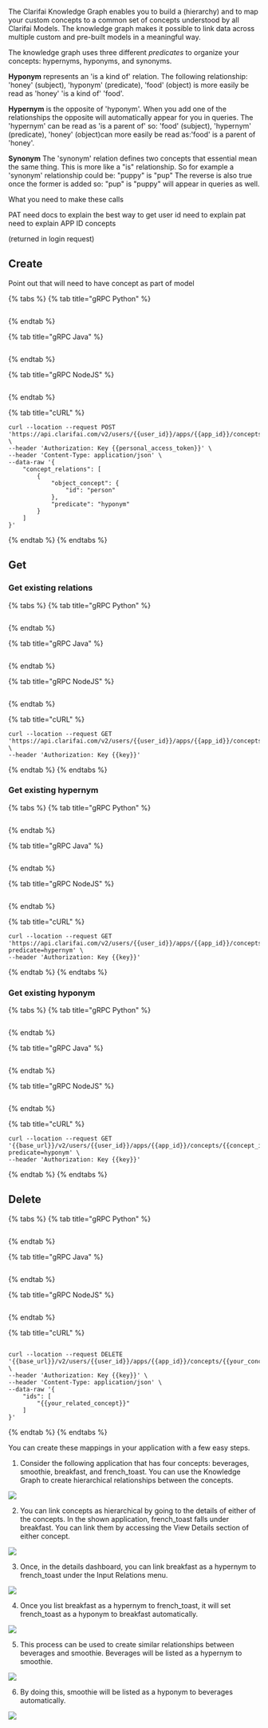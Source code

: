 The Clarifai Knowledge Graph enables you to build a (hierarchy) and to map your custom concepts to a common set of concepts understood by all Clarifai Models. The knowledge graph makes it possible to link data across multiple custom and pre-built models in a meaningful way.

The knowledge graph uses three different *predicates* to organize your concepts: hypernyms, hyponyms, and synonyms.

**Hyponym** represents an 'is a kind of' relation. The following relationship: 'honey' (subject), 'hyponym' (predicate), 'food' (object) is more easily be read as 'honey' 'is a kind of' 'food'.

**Hypernym** is the opposite of 'hyponym'. When you add one of the relationships the opposite will automatically appear for you in queries. The 'hypernym' can be read as 'is a parent of' so: 'food' (subject), 'hypernym' (predicate), 'honey' (object)can more easily be read as:'food' is a parent of 'honey'.

**Synonym** The 'synonym' relation defines two concepts that essential mean the same thing. This is more like a "is" relationship. So for example a 'synonym' relationship could be: "puppy" is "pup" The reverse is also true once the former is added so: "pup" is "puppy" will appear in queries as well.



What you need to make these calls

PAT
need docs to explain the best way to get user id
need to explain pat
need to explain APP ID
concepts


(returned in login request)

## Create

Point out that will need to have concept as part of model

{% tabs %}
{% tab title="gRPC Python" %}
```python

```
{% endtab %}

{% tab title="gRPC Java" %}
```java

```
{% endtab %}

{% tab title="gRPC NodeJS" %}
```js

```
{% endtab %}

{% tab title="cURL" %}
```text
curl --location --request POST 'https://api.clarifai.com/v2/users/{{user_id}}/apps/{{app_id}}/concepts/walker/relations' \
--header 'Authorization: Key {{personal_access_token}}' \
--header 'Content-Type: application/json' \
--data-raw '{
    "concept_relations": [
        {
            "object_concept": {
                "id": "person"
            },
            "predicate": "hyponym"
        }
    ]
}'
```
{% endtab %}
{% endtabs %}




## Get

### Get existing relations

{% tabs %}
{% tab title="gRPC Python" %}
```python

```
{% endtab %}

{% tab title="gRPC Java" %}
```java

```
{% endtab %}

{% tab title="gRPC NodeJS" %}
```js

```
{% endtab %}

{% tab title="cURL" %}
```text
curl --location --request GET 'https://api.clarifai.com/v2/users/{{user_id}}/apps/{{app_id}}/concepts/lamborghini23/relations' \
--header 'Authorization: Key {{key}}'
```
{% endtab %}
{% endtabs %}


### Get existing hypernym

{% tabs %}
{% tab title="gRPC Python" %}
```python

```
{% endtab %}

{% tab title="gRPC Java" %}
```java

```
{% endtab %}

{% tab title="gRPC NodeJS" %}
```js

```
{% endtab %}

{% tab title="cURL" %}
```text
curl --location --request GET 'https://api.clarifai.com/v2/users/{{user_id}}/apps/{{app_id}}/concepts/{{concept_id}}/relations?predicate=hypernym' \
--header 'Authorization: Key {{key}}'
```
{% endtab %}
{% endtabs %}



### Get existing hyponym

{% tabs %}
{% tab title="gRPC Python" %}
```python

```
{% endtab %}

{% tab title="gRPC Java" %}
```java

```
{% endtab %}

{% tab title="gRPC NodeJS" %}
```js

```
{% endtab %}

{% tab title="cURL" %}
```text
curl --location --request GET '{{base_url}}/v2/users/{{user_id}}/apps/{{app_id}}/concepts/{{concept_id}}/relations?predicate=hyponym' \
--header 'Authorization: Key {{key}}'
```
{% endtab %}
{% endtabs %}




## Delete

{% tabs %}
{% tab title="gRPC Python" %}
```python

```
{% endtab %}

{% tab title="gRPC Java" %}
```java

```
{% endtab %}

{% tab title="gRPC NodeJS" %}
```js

```
{% endtab %}

{% tab title="cURL" %}
```text

curl --location --request DELETE '{{base_url}}/v2/users/{{user_id}}/apps/{{app_id}}/concepts/{{your_concept}}/relations' \
--header 'Authorization: Key {{key}}' \
--header 'Content-Type: application/json' \
--data-raw '{
    "ids": [
    	"{{your_related_concept}}"
    ]
}'

```
{% endtab %}
{% endtabs %}







You can create these mappings in your application with a few easy steps.  

1. Consider the following application that has four concepts: beverages, smoothie, breakfast, and french_toast. You can use the Knowledge Graph to create hierarchical relationships between the concepts.

![](../../images/kg1.png)

2. You can link concepts as hierarchical by going to the details of either of the concepts. In the shown application, french_toast falls under breakfast. You can link them by accessing the View Details section of either concept.

![](../../images/kg2.png)

3. Once, in the details dashboard, you can link breakfast as a hypernym to french_toast under the Input Relations menu.

![](../../images/kg3.png)

4. Once you list breakfast as a hypernym to french_toast, it will set french_toast as a hyponym to breakfast automatically.

![](../../images/kg4.png)

5. This process can be used to create similar relationships between beverages and smoothie. Beverages will be listed as a hypernym to smoothie.

![](../../images/kg5.png)

6. By doing this, smoothie will be listed as a hyponym to beverages automatically.

![](../../images/kg6.png)
